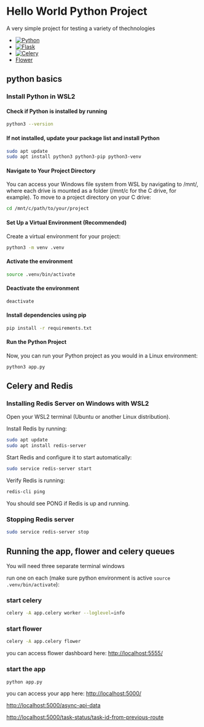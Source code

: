 # Hello World Python Project

A very simple project for testing a variety of thechnologies

- [![Python](https://img.shields.io/badge/python-3670A0?style=for-the-badge&logo=python&logoColor=ffdd54)](https://www.python.org/)
- [![Flask](https://img.shields.io/badge/flask-%23000.svg?style=for-the-badge&logo=flask&logoColor=white)](https://flask.palletsprojects.com/)
- [![Celery](https://img.shields.io/badge/celery-%23a9cc54.svg?style=for-the-badge&logo=celery&logoColor=ddf4a4)](https://docs.celeryq.dev/)
- [Flower](https://flower.readthedocs.io/en/latest/)

## python basics

### Install Python in WSL2

#### Check if Python is installed by running

```bash
python3 --version
```

#### If not installed, update your package list and install Python

```bash
sudo apt update
sudo apt install python3 python3-pip python3-venv
```

#### Navigate to Your Project Directory

You can access your Windows file system from WSL by navigating to /mnt/, where each drive is mounted as a folder (/mnt/c for the C drive, for example).
To move to a project directory on your C drive:

```bash
cd /mnt/c/path/to/your/project
```

#### Set Up a Virtual Environment (Recommended)

Create a virtual environment for your project:

```bash
python3 -m venv .venv
```

#### Activate the environment

```bash
source .venv/bin/activate
```

#### Deactivate the environment

```bash
deactivate
```

#### Install dependencies using pip

```bash
pip install -r requirements.txt
```

#### Run the Python Project

Now, you can run your Python project as you would in a Linux environment:

```bash
python3 app.py
```

## Celery and Redis

### Installing Redis Server on Windows with WSL2

Open your WSL2 terminal (Ubuntu or another Linux distribution).

Install Redis by running:

```bash
sudo apt update
sudo apt install redis-server
```

Start Redis and configure it to start automatically:

```bash
sudo service redis-server start
```

Verify Redis is running:

```bash
redis-cli ping
```

You should see PONG if Redis is up and running.

### Stopping Redis server

```bash
sudo service redis-server stop
```

## Running the app, flower and celery queues

You will need three separate terminal windows

run one on each (make sure python environment is active `source .venv/bin/activate`):

### start celery

```bash
celery -A app.celery worker --loglevel=info
```

### start flower

```bash
celery -A app.celery flower
```

you can access flower dashboard here: <http://localhost:5555/>

### start the app

```bash
python app.py
```

you can access your app here: <http://localhost:5000/>

<http://localhost:5000/async-api-data>

<http://localhost:5000/task-status/task-id-from-previous-route>
